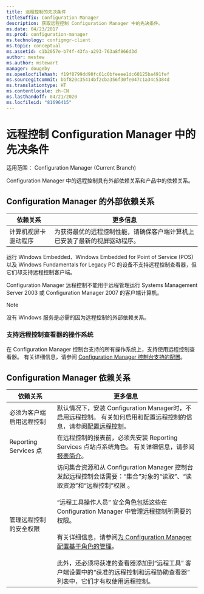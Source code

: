 ```yaml
---
title: 远程控制的先决条件
titleSuffix: Configuration Manager
description: 获取远程控制 Configuration Manager 中的先决条件。
ms.date: 04/23/2017
ms.prod: configuration-manager
ms.technology: configmgr-client
ms.topic: conceptual
ms.assetid: c1b2057e-b74f-43fa-a293-763a8f866d3d
author: mestew
ms.author: mstewart
manager: dougeby
ms.openlocfilehash: f19f8799dd90fc61c0bfeeee1dc60125ba491fef
ms.sourcegitcommit: bbf820c35414bf2cba356f30fe047c1a34c5384d
ms.translationtype: HT
ms.contentlocale: zh-CN
ms.lasthandoff: 04/21/2020
ms.locfileid: "81696415"
---
```

# <a name="prerequisites-for-remote-control-in-configuration-manager"></a>远程控制 Configuration Manager 中的先决条件

适用范围：  Configuration Manager (Current Branch)

Configuration Manager 中的远程控制具有外部依赖关系和产品中的依赖关系。  

## <a name="dependencies-external-to-configuration-manager"></a>Configuration Manager 的外部依赖关系  

|依赖关系|更多信息|  
|----------------|----------------------|  
|计算机视屏卡驱动程序|为获得最优的远程控制性能，请确保客户端计算机上已安装了最新的视屏驱动程序。|  

 运行 Windows Embedded、Windows Embedded for Point of Service (POS) 以及 Windows Fundamentals for Legacy PC 的设备不支持远程控制查看器，但它们却支持远程控制客户端。  

 Configuration Manager 远程控制不能用于远程管理运行 Systems Management Server 2003 或 Configuration Manager 2007 的客户端计算机。  

> [!NOTE]  
>  没有 Windows 服务是必需的因为远程控制的外部依赖关系。  

### <a name="supported-operating-systems-for-the-remote-control-viewer"></a>支持远程控制查看器的操作系统  
在 Configuration Manager 控制台支持的所有操作系统上，支持使用远程控制查看器。 有关详细信息，请参阅 [Configuration Manager 控制台支持的配置](../../../../core/plan-design/configs/supported-operating-systems-consoles.md)。   

## <a name="configuration-manager-dependencies"></a>Configuration Manager 依赖关系  

|依赖关系|更多信息|  
|----------------|----------------------|  
|必须为客户端启用远程控制|默认情况下，安装 Configuration Manager时，不启用远程控制。 有关如何启用和配置远程控制的信息，请参阅[配置远程控制](../../../../core/clients/manage/remote-control/configuring-remote-control.md)。|  
|Reporting Services 点|在远程控制的报表前，必须先安装 Reporting Services 点站点系统角色。 有关详细信息，请参阅[报表简介](../../../servers/manage/introduction-to-reporting.md)。|  
|管理远程控制的安全权限|访问集合资源和从 Configuration Manager 控制台发起远程控制会话需要：“集合”对象的“读取”、“读取资源”和“远程控制”权限     。<br /><br /> “远程工具操作人员”  安全角色包括这些在 Configuration Manager 中管理远程控制所需要的权限。<br /><br /> 有关详细信息，请参阅[为 Configuration Manager 配置基于角色的管理](../../../../core/servers/deploy/configure/configure-role-based-administration.md)。<br /><br /> 此外，还必须将获准的查看器添加到“远程工具”  客户端设置中的“获准的远程控制和远程协助查看器”  列表中，它们才有权使用远程控制。
